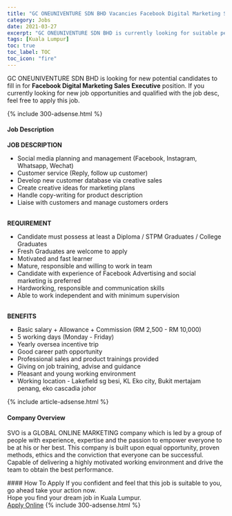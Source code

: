 ```yaml
---
title: "GC ONEUNIVENTURE SDN BHD Vacancies Facebook Digital Marketing Sales Executive" 
category: Jobs 
date: 2021-03-27 
excerpt: "GC ONEUNIVENTURE SDN BHD is currently looking for suitable person to fill in the Facebook Digital Marketing Sales Executive which based in Kuala Lumpur" 
tags: [Kuala Lumpur] 
toc: true 
toc_label: TOC 
toc_icon: "fire" 
--- 
```


<p>GC ONEUNIVENTURE SDN BHD is looking for new potential candidates to fill in for <b>Facebook Digital Marketing Sales Executive</b> position. If you currently looking for new job opportunities and qualified with the job desc, feel free to apply this job.
</p>{% include 300-adsense.html %} 
<div><div><h4>Job Description</h4></div><div><div><span><div><div><strong>JOB DESCRIPTION</strong><ul><li>Social media planning and management (Facebook, Instagram, Whatsapp, Wechat)</li><li>Customer service (Reply, follow up customer)</li><li>Develop new customer database via creative sales</li><li>Create creative ideas for marketing plans</li><li>Handle copy-writing for product description</li><li>Liaise with customers and manage customers orders</li></ul><br><strong>REQUIREMENT</strong><ul><li>Candidate must possess at least a Diploma / STPM Graduates / College Graduates</li><li>Fresh Graduates are welcome to apply</li><li>Motivated and fast learner</li><li>Mature, responsible and willing to work in team</li><li>Candidate with experience of Facebook Advertising and social marketing is preferred</li><li>Hardworking, responsible and communication skills</li><li>Able to work independent and with minimum supervision</li></ul><br><strong>BENEFITS</strong><ul><li>Basic salary + Allowance + Commission (RM 2,500 - RM 10,000)</li><li>5 working days (Monday - Friday)</li><li>Yearly oversea incentive trip</li><li>Good career path opportunity</li><li>Professional sales and product trainings provided</li><li>Giving on job training, advise and guidance</li><li>Pleasant and young working environment</li><li>Working location - Lakefield sg besi, KL Eko city, Bukit mertajam penang, eko cascadia johor</li></ul></div></div></span></div></div></div> 
{% include article-adsense.html %} 
<div><div><h4>Company Overview</h4></div><div><div><span><div><p>SVO&#160;is a GLOBAL ONLINE MARKETING company which is led by a group of people with experience, expertise and the passion to empower everyone to be at his or her best. This company is built upon equal opportunity, proven methods, ethics and the conviction that everyone can be successful. Capable of delivering a highly motivated working environment and drive the team to obtain the best performance.&#160;</p></div></span></div></div></div> 
#### How To Apply 
If you confident and feel that this job is suitable to you, go ahead take your action now. <br/> 
Hope you find your dream job in Kuala Lumpur. <br/> 
<a href="https://www.jobstreet.com.my/en/job/facebook-digital-marketing-sales-executive-4501472?jobId=jobstreet-my-job-4501472&" class="btn btn--info" target="_blank" rel="nofollow noopenner">Apply Online</a> 
{% include 300-adsense.html %} 
